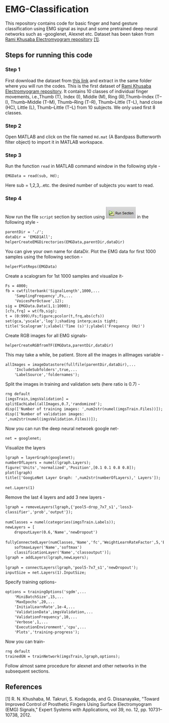 # EMG-Classification
This repository contains code for basic finger and hand gesture classification using EMG signal as input and some pretrained deep neural 
networks such as -googlenet, Alexnet etc. Dataset has been taken from [Rami Khusaba Electromyogram repository](https://www.rami-khushaba.com/electromyogram-emg-repository.html) [[1]](https://www.rami-khushaba.com/electromyogram-emg-repository.html).

## Steps for running this code
### Step 1
First download the dataset from [this link](https://www.rami-khushaba.com/electromyogram-emg-repository.html) and extract in the same folder where you will run the codes. This is the first dataset of [Rami Khusaba Electromyogram repository](https://www.rami-khushaba.com/electromyogram-emg-repository.html). It contains 10 classes of individual finger movements, i.e.,Thumb (T), Index (I), Middle (M), Ring (R),Thumb–Index (T–I), Thumb–Middle (T–M), Thumb–Ring (T–R), Thumb–Little (T–L), hand close (HC), Little (L), Thumb–Little (T–L) from 10 subjects. We only used first 8 classes.  

### Step 2
Open MATLAB and click on the file named `Hd.mat` (A Bandpass Butterworth filter object)  to import it in MATLAB workspace. 

### Step 3
Run the function `read` in MATLAB command window in the following style -
```
EMGData = read(sub, Hd);
```
Here sub = 1,2,3,..etc. the desired number of subjects you want to read.

### Step 4
Now run the file `script` section by section using ![Image of run section](https://github.com/Arafat245/EMG-Classification/blob/master/Capture.JPG) in the following style -
```
parentDir = './';
dataDir = 'EMGD1All';
helperCreateEMGDirectories(EMGData,parentDir,dataDir)
```
You can give your own name for dataDir. Plot the EMG data for first 1000 samples using the following section -
```
helperPlotReps(EMGData)
```
Create a scalogram for 1st 1000 samples and visualize it-
```
Fs = 4000;
fb = cwtfilterbank('SignalLength',1000,...
    'SamplingFrequency',Fs,...
    'VoicesPerOctave',12);
sig = EMGData.Data(1,1:1000);
[cfs,frq] = wt(fb,sig);
t = (0:999)/Fs;figure;pcolor(t,frq,abs(cfs))
set(gca,'yscale','log');shading interp;axis tight;
title('Scalogram');xlabel('Time (s)');ylabel('Frequency (Hz)')
```
Create RGB images for all EMG signals-
```
helperCreateRGBfromTF(EMGData,parentDir,dataDir)
```
This may take a while, be patient. Store all the images in allImages variable -
```
allImages = imageDatastore(fullfile(parentDir,dataDir),...
    'IncludeSubfolders',true,...
    'LabelSource','foldernames');
```
Split the images in training and validation sets (here ratio is 0.7) -
```
rng default
[imgsTrain,imgsValidation] = splitEachLabel(allImages,0.7,'randomized');
disp(['Number of training images: ',num2str(numel(imgsTrain.Files))]);
disp(['Number of validation images: ',num2str(numel(imgsValidation.Files))]);
```
Now you can run the deep neural netwoek google net-
```
net = googlenet;
```
Visualize the layers
```
lgraph = layerGraph(googlenet);
numberOfLayers = numel(lgraph.Layers);
figure('Units','normalized','Position',[0.1 0.1 0.8 0.8]);
plot(lgraph)
title(['GoogLeNet Layer Graph: ',num2str(numberOfLayers),' Layers']);

net.Layers(1)
```
Remove the last 4 layers and add 3 new layers -
```
lgraph = removeLayers(lgraph,{'pool5-drop_7x7_s1','loss3-classifier','prob','output'});

numClasses = numel(categories(imgsTrain.Labels));
newLayers = [
    dropoutLayer(0.6,'Name','newDropout')
    fullyConnectedLayer(numClasses,'Name','fc','WeightLearnRateFactor',5,'BiasLearnRateFactor',5)
    softmaxLayer('Name','softmax')
    classificationLayer('Name','classoutput')];
lgraph = addLayers(lgraph,newLayers);

lgraph = connectLayers(lgraph,'pool5-7x7_s1','newDropout');
inputSize = net.Layers(1).InputSize;
```
Specify training options-
```
options = trainingOptions('sgdm',...
    'MiniBatchSize',15,...
    'MaxEpochs',20,...
    'InitialLearnRate',1e-4,...
    'ValidationData',imgsValidation,...
    'ValidationFrequency',10,...
    'Verbose',1,...
    'ExecutionEnvironment','cpu',...
    'Plots','training-progress');
```
Now you can train-
```
rng default
trainedGN = trainNetwork(imgsTrain,lgraph,options);
```
Follow almost same procedure for alexnet and other networks in the subsequent sections.

## References
[1] R. N. Khushaba, M. Takruri, S. Kodagoda, and G. Dissanayake, "Toward Improved Control of Prosthetic Fingers Using Surface Electromyogram (EMG) Signals," Expert Systems with Applications, vol 39, no. 12, pp. 10731–10738, 2012.

